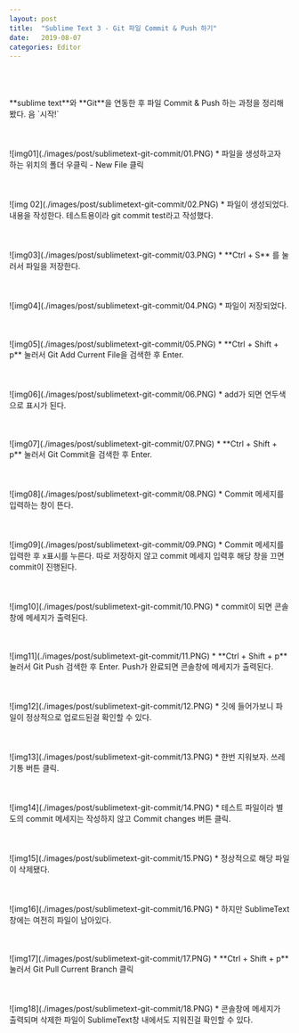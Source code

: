 ```yaml
---
layout: post
title:  "Sublime Text 3 - Git 파일 Commit & Push 하기"
date:   2019-08-07
categories: Editor
---
```

<br>
<br>
<br>
**sublime text**와 **Git**을 연동한 후 파일 Commit & Push 하는 과정을 정리해봤다.
음 `시작!`<br>
<br>
<br>
<br>
![img01](./images/post/sublimetext-git-commit/01.PNG)
* 파일을 생성하고자 하는 위치의 폴더 우클릭 - New File 클릭   
<br>
<br>
<br>
<br>
![img 02](./images/post/sublimetext-git-commit/02.PNG)
* 파일이 생성되었다. 내용을 작성한다. 테스트용이라 git commit test라고 작성했다.
<br>
<br>
<br>
<br>
![img03](./images/post/sublimetext-git-commit/03.PNG)
* **Ctrl + S** 를 눌러서 파일을 저장한다. 
<br>
<br>
<br>
<br>
![img04](./images/post/sublimetext-git-commit/04.PNG)
* 파일이 저장되었다.
<br>
<br>
<br>
<br>
![img05](./images/post/sublimetext-git-commit/05.PNG)
* **Ctrl + Shift + p** 눌러서 Git Add Current File을 검색한 후 Enter.
<br>
<br>
<br>
<br>
![img06](./images/post/sublimetext-git-commit/06.PNG)
* add가 되면 연두색으로 표시가 된다.
<br>
<br>
<br>
<br>
![img07](./images/post/sublimetext-git-commit/07.PNG)
* **Ctrl + Shift + p** 눌러서 Git Commit을 검색한 후 Enter.
<br>
<br>
<br>
<br>
![img08](./images/post/sublimetext-git-commit/08.PNG)
* Commit 메세지를 입력하는 창이 뜬다.
<br>
<br>
<br>
<br>
![img09](./images/post/sublimetext-git-commit/09.PNG)
* Commit 메세지를 입력한 후 x표시를 누른다. 따로 저장하지 않고 commit 메세지 입력후 해당 창을 끄면 commit이 진행된다.
<br>
<br>
<br>
<br>
![img10](./images/post/sublimetext-git-commit/10.PNG)
* commit이 되면 콘솔창에 메세지가 출력된다.
<br>
<br>
<br>
<br>
![img11](./images/post/sublimetext-git-commit/11.PNG)
*  **Ctrl + Shift + p** 눌러서 Git Push 검색한 후 Enter. Push가 완료되면 콘솔창에 메세지가 출력된다.
<br>
<br>
<br>
<br>
![img12](./images/post/sublimetext-git-commit/12.PNG)
* 깃에 들어가보니 파일이 정상적으로 업로드된걸 확인할 수 있다.
<br>
<br>
<br>
<br>
![img13](./images/post/sublimetext-git-commit/13.PNG)
* 한번 지워보자. 쓰레기통 버튼 클릭.
<br>
<br>
<br>
<br>
![img14](./images/post/sublimetext-git-commit/14.PNG)
* 테스트 파일이라 별도의 commit 메세지는 작성하지 않고 Commit changes 버튼 클릭.
<br>
<br>
<br>
<br>
![img15](./images/post/sublimetext-git-commit/15.PNG)
* 정상적으로 해당 파일이 삭제됐다. 
<br>
<br>
<br>
<br>
![img16](./images/post/sublimetext-git-commit/16.PNG)
* 하지만 SublimeText 창에는 여전히 파일이 남아있다.
<br>
<br>
<br>
<br>
![img17](./images/post/sublimetext-git-commit/17.PNG)
* **Ctrl + Shift + p** 눌러서 Git Pull Current Branch 클릭
<br>
<br>
<br>
<br>
![img18](./images/post/sublimetext-git-commit/18.PNG)
* 콘솔창에 메세지가 출력되며 삭제한 파일이 SublimeText창 내에서도 지워진걸 확인할 수 있다.
<br>
<br>
<br>
<br>
